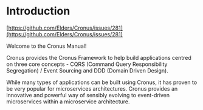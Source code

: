 # Introduction

[https://github.com/Elders/Cronus/issues/281](https://github.com/Elders/Cronus/issues/281)

Welcome to the Cronus Manual!

Cronus provides the Cronus Framework to help build applications centred on three core concepts - CQRS \(Command Query Responsibility Segregation\) / Event Sourcing and DDD \(Domain Driven Design\).

While many types of applications can be built using Cronus, it has proven to be very popular for microservices architectures. Cronus provides an innovative and powerful way of sensibly evolving to event-driven microservices within a microservice architecture.



